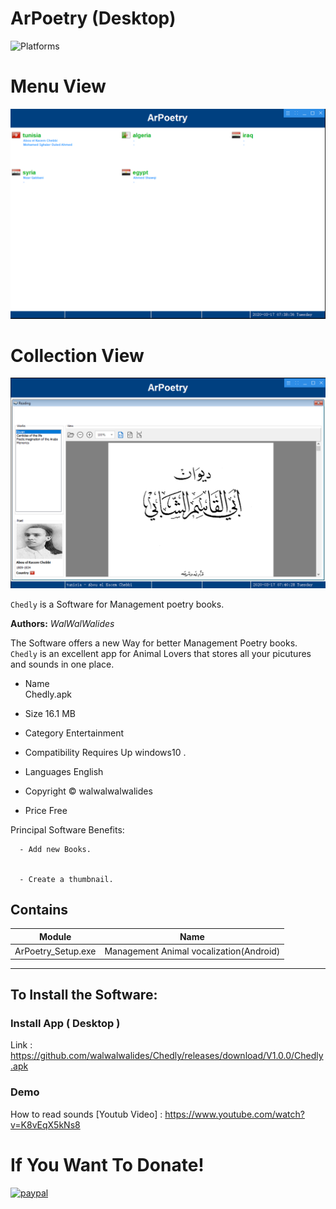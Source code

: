 # ArPoetry (Desktop)
![Platforms](https://img.shields.io/badge/Supported%20platforms-ANDROID-BLUE.svg)

# Menu View
![](View/Img/MainView.png)
# Collection View
![](View/Img/ArPoetry_Reading.png)


`Chedly` is a Software for Management poetry books.


**Authors:**  *WalWalWalides*


The Software offers a new Way for better Management Poetry books.
`Chedly` is an excellent app for Animal Lovers that stores all your picutures and sounds in one place.

- Name  
  Chedly.apk

- Size
    16.1 MB

- Category
    Entertainment 
    
- Compatibility
    Requires Up windows10 . 

- Languages
    English

- Copyright
    © walwalwalwalides

- Price
    Free 






Principal Software Benefits:

      - Add new Books.
   
      
      - Create a thumbnail.


    


## Contains

| Module | Name | 
| --- | --- |
|ArPoetry_Setup.exe|Management Animal vocalization(Android)|


------

## To Install the Software:

### Install App ( Desktop ) 

Link : https://github.com/walwalwalides/Chedly/releases/download/V1.0.0/Chedly.apk

### Demo
How to read sounds 
[Youtub Video] : https://www.youtube.com/watch?v=K8vEqX5kNs8

# If You Want To Donate!

[![paypal](https://www.paypalobjects.com/en_US/i/btn/btn_donateCC_LG.gif)](https://www.paypal.com/cgi-bin/webscr?cmd=_s-xclick&hosted_button_id=Y79F36A9BGLHS&source=url)


